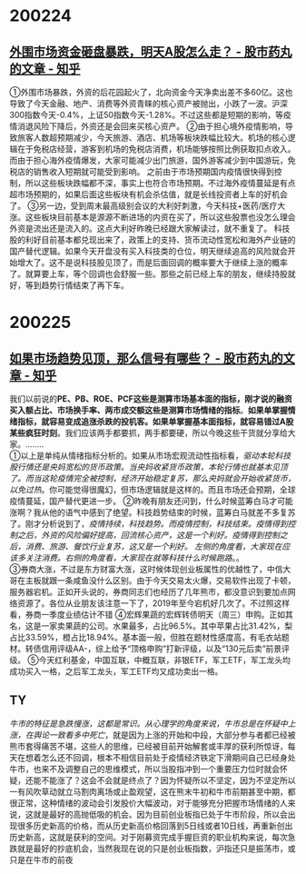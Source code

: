 # 200224
## [外围市场资金砸盘暴跌，明天A股怎么走？ - 股市药丸的文章 - 知乎](https://zhuanlan.zhihu.com/p/108933499)
①外围市场暴跌，外资的后花园起火了，北向资金今天净卖出差不多60亿。这也导致了今天金融、地产、消费等外资青睐的核心资产被抛出，小跌了一波。沪深300指数今天-0.4%，上证50指数今天-1.28%。不过这些都是短期的影响，等疫情消退风险下降后，外资还是会回来买核心资产。
②由于担心境外疫情影响，导致旅客人数超预期减少，今天旅游、酒店、机场等板块跌幅比较大。机场的核心逻辑在于免税店经营，游客到机场的免税店消费，机场能够按照比例获取扣点收入。而由于担心海外疫情爆发，大家可能减少出门旅游，国外游客减少到中国游玩，免税店的销售收入短期就可能受到影响。
之前由于市场预期国内疫情很快得到控制，所以这些板块跌幅都不深，事实上也符合市场预期。不过海外疫情蔓延是有点超市场预期的，如果后面这些板块有机会杀估值，就是长线投资者上车的好机会了。 
③另一边，受到周末最高级别会议的大利好刺激，今天科技+医药/医疗大涨。这些板块目前基本是源源不断进场的内资在买了，所以这些股票也没怎么理会外资是流出还是流入的。这点大利好昨晚已经跟大家解读过，就不重复了。
科技股的利好目前基本都兑现出来了，政策上的支持、货币流动性宽松和海外产业链的国产替代逻辑。如果今天开盘没有买入科技类的仓位，明天继续追高的风险就会开始增大了。这不是说科技股见顶了，而是后面回调的概率要大于继续上涨的概率了。就算要上车，等个回调也会舒服一些。那些之前已经上车的朋友，继续持股就好，等到趋势行情结束了再下车。

# 200225
## [如果市场趋势见顶，那么信号有哪些？ - 股市药丸的文章 - 知乎](https://zhuanlan.zhihu.com/p/109127952)
我们以前说的**PE、PB、ROE、PCF这些是测算市场基本面的指标，刚才说的融资买入额占比、市场换手率、两市成交额这些是测算市场情绪的指标**。**如果单掌握情绪指标，就容易变成追涨杀跌的投机客。如果单掌握基本面指标，就容易错过A股某些疯狂时刻**。我们应该两手都要抓，两手都要硬，所以今晚这些干货就分享给大家。........  
①以上是单纯从情绪指标分析的。如果从市场宏观流动性指标看，_驱动本轮科技股行情还是央妈宽松的货币政策。当央妈收紧货币政策，本轮行情也就基本见顶了。而当这轮疫情完全被控制，经济开始稳定复苏，那么央妈就会开始收紧货币，以免过热_。你可能觉得很魔幻，但市场逻辑就是这样的。而且市场还会预期，全球疫情蔓延，国产替代更进一步。
②昨晚有朋友还问到，什么时候蓝筹白马才可能涨啊？我从他的语气中感到了绝望。科技趋势结束的时候，蓝筹白马就差不多复苏了。刚才分析说到了，_疫情持续，科技趋势。而疫情控制，科技结束。疫情得到控制之后，外资的风险偏好提高，回流核心资产，这是一个利好。疫情得到控制之后，消费、旅游、餐饮行业复苏，这又是一个利好。  左侧的角度看，大家现在应该多关注消费。右侧的角度看，大家现在就等科技什么时候跑路_。。  
③券商大涨，不过是东方财富大涨，这时候体现创业板属性的优越性了，中信大哥在主板就跟一条咸鱼没什么区别。由于今天交易太火爆，交易软件出现了卡顿，服务器宕机。正如开头说的，券商同志们也经历了几年熊市，都没意识到要加点网络资源了。各位从业朋友该注意一下了，2019年至今宕机好几次了。不过照这样看，券商一季度业绩估计不错
④宏辉果蔬的宏辉转债明天（周三）申购。正如其名，这是一家卖果蔬的公司。水果最多，占比96.5%。其中苹果占比31.42%，梨占比33.59%，橙占比18.94%。基本面一般，但胜在题材性感度高，有毛衣站题材。转债信用评级AA-，综上给予“顶格申购”打新评级，以及“130元后卖”前景评级。
⑤今天红利基金，中国互联，中概互联，非银ETF，军工ETF，军工龙头均成功买入一格，之后军工龙头，军工ETF均又成功卖出一格。

## TY
_牛市的特征是急跌慢涨，这都是常识。从心理学的角度来说，牛市总是在怀疑中上涨，在舆论一致看多中死亡_，就是因为上涨的开始和中段，大部分参与者都已经被熊市套得痛苦不堪，这些人的思维，已经被目前开始解套或丰厚的获利所惊讶，每天在想着怎么还不回调，根本不相信目前处于疫情经济铁定下滑期间自己已经身处牛市，也来不及调整自己的思维模式，所以当股指冲到一个重要压力位时就会怀疑，还能不能涨了？这会不会就是终点了？因为怀疑所以不坚定，因为不坚定所以一有风吹草动就立马割肉离场或止盈观望，这在熊末牛初和牛市前期甚至中期，都很正常，这种情绪的波动会引发股价大幅波动，对于能够充分把握市场情绪的人来说，这就是最好的高抛低吸的机会。因为目前创业板指已处于牛市阶段，所以会出现很多历史新高的价格，而从历史新高价格回落到5日线或者10日线，再重新创出历史新高，这就是获利的空间。对于刚募资完成手握巨资的职业机构来说，每次急跌就是最好的抄底机会，当然我现在说的只是创业板指数，沪指还只是振荡市，或只是在牛市的前夜
